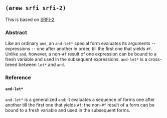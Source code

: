 
## `(arew srfi srfi-2)`

This is based on [SRFI-2](https://srfi.schemers.org/srfi-2/).

### Abstract

Like an ordinary `and`, an `and-let*` special form evaluates its
arguments -- expressions -- one after another in order, till the first
one that yields `#f`. Unlike `and`, however, a non-`#f` result of one
expression can be bound to a fresh variable and used in the subsequent
expressions. `and-let*` is a cross-breed between `let*` and `and`.

### Reference

#### `and-let*`

`and-let*` is a generalized `and`: it evaluates a sequence of forms
one after another till the first one that yields `#f`; the non-`#f`
result of a form can be bound to a fresh variable and used in the
subsequent forms.
